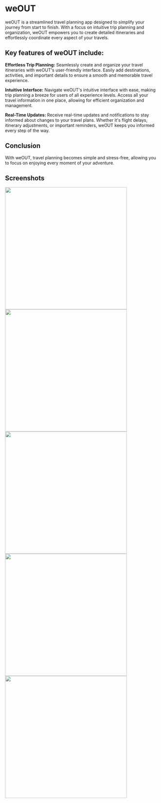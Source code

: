 
# weOUT

weOUT is a streamlined travel planning app designed to simplify your journey from start to finish. With a focus on intuitive trip planning and organization, weOUT empowers you to create detailed itineraries and effortlessly coordinate every aspect of your travels.

## Key features of weOUT include:

**Effortless Trip Planning:** Seamlessly create and organize your travel itineraries with weOUT's user-friendly interface. Easily add destinations, activities, and important details to ensure a smooth and memorable travel experience.

**Intuitive Interface:** Navigate weOUT's intuitive interface with ease, making trip planning a breeze for users of all experience levels. Access all your travel information in one place, allowing for efficient organization and management.

**Real-Time Updates:** Receive real-time updates and notifications to stay informed about changes to your travel plans. Whether it's flight delays, itinerary adjustments, or important reminders, weOUT keeps you informed every step of the way.

## Conclusion

With weOUT, travel planning becomes simple and stress-free, allowing you to focus on enjoying every moment of your adventure.

## Screenshots

<!-- ![Simulator Screenshot - iPhone 15 Pro Max - 2024-04-02 at 09 06 58](https://github.com/eprisencc/weOUT/assets/22011650/fe508619-f263-4a09-a269-4c35c6825c0c) -->

<img src="https://github.com/eprisencc/weOUT/assets/22011650/fe508619-f263-4a09-a269-4c35c6825c0c" width="400" />

<!-- ![Simulator Screenshot - iPhone 15 Pro Max - 2024-04-02 at 09 08 01](https://github.com/eprisencc/weOUT/assets/22011650/92b17b9e-4474-405e-84ec-340d38fb85e5) -->

<img src="https://github.com/eprisencc/weOUT/assets/22011650/92b17b9e-4474-405e-84ec-340d38fb85e5" width="400" />

<!-- ![Simulator Screenshot - iPhone 15 Pro Max - 2024-04-02 at 09 10 39](https://github.com/eprisencc/weOUT/assets/22011650/4ecbff63-2d97-41b7-8c1b-5918c290f28f) -->

<img src="https://github.com/eprisencc/weOUT/assets/22011650/4ecbff63-2d97-41b7-8c1b-5918c290f28f" width="400" />

<!-- ![Simulator Screenshot - iPhone 15 Pro Max - 2024-04-02 at 09 10 58](https://github.com/eprisencc/weOUT/assets/22011650/417036e4-2216-4e04-ba83-5ca2c865ee51) -->

<img src="https://github.com/eprisencc/weOUT/assets/22011650/417036e4-2216-4e04-ba83-5ca2c865ee51" width="400" />

<!-- ![Simulator Screenshot - iPhone 15 Pro Max - 2024-04-02 at 09 11 25](https://github.com/eprisencc/weOUT/assets/22011650/70fb8241-c106-44e9-84d7-786b10a97649) -->

<img src="https://github.com/eprisencc/weOUT/assets/22011650/70fb8241-c106-44e9-84d7-786b10a97649" width="400" />
